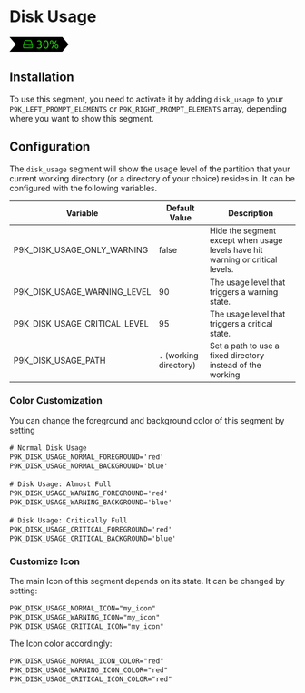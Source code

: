# Disk Usage

![](segment.png)

## Installation

To use this segment, you need to activate it by adding `disk_usage` to your
`P9K_LEFT_PROMPT_ELEMENTS` or `P9K_RIGHT_PROMPT_ELEMENTS` array, depending
where you want to show this segment.

## Configuration

The `disk_usage` segment will show the usage level of the partition that your current working directory (or a directory of your choice) resides in. It can be configured with the following variables.

| Variable | Default Value | Description |
|----------|---------------|-------------|
|P9K_DISK_USAGE_ONLY_WARNING|false|Hide the segment except when usage levels have hit warning or critical levels.|
|P9K_DISK_USAGE_WARNING_LEVEL|90|The usage level that triggers a warning state.|
|P9K_DISK_USAGE_CRITICAL_LEVEL|95|The usage level that triggers a critical state.|
|P9K_DISK_USAGE_PATH|`.` (working directory)|Set a path to use a fixed directory instead of the working

### Color Customization

You can change the foreground and background color of this segment by setting
```
# Normal Disk Usage
P9K_DISK_USAGE_NORMAL_FOREGROUND='red'
P9K_DISK_USAGE_NORMAL_BACKGROUND='blue'

# Disk Usage: Almost Full
P9K_DISK_USAGE_WARNING_FOREGROUND='red'
P9K_DISK_USAGE_WARNING_BACKGROUND='blue'

# Disk Usage: Critically Full
P9K_DISK_USAGE_CRITICAL_FOREGROUND='red'
P9K_DISK_USAGE_CRITICAL_BACKGROUND='blue'
```

### Customize Icon

The main Icon of this segment depends on its state.
It can be changed by setting:
```
P9K_DISK_USAGE_NORMAL_ICON="my_icon"
P9K_DISK_USAGE_WARNING_ICON="my_icon"
P9K_DISK_USAGE_CRITICAL_ICON="my_icon"
```

The Icon color accordingly:
```
P9K_DISK_USAGE_NORMAL_ICON_COLOR="red"
P9K_DISK_USAGE_WARNING_ICON_COLOR="red"
P9K_DISK_USAGE_CRITICAL_ICON_COLOR="red"
```
